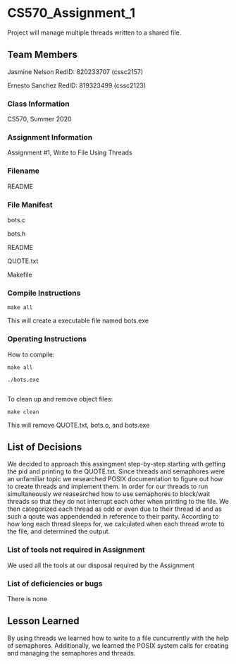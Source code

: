 # CS570_Assignment_1

Project will manage multiple threads written to a shared file.

## Team Members

Jasmine Nelson RedID: 820233707 (cssc2157)

Ernesto Sanchez RedID: 819323499 (cssc2123)

### Class Information

CS570, Summer 2020

### Assignment Information

Assignment #1, Write to File Using Threads

### Filename

README

### File Manifest

bots.c

bots.h

README

QUOTE.txt

Makefile

### Compile Instructions

```
make all
```

This will create a executable file named bots.exe


### Operating Instructions

How to compile:

```
make all

./bots.exe


```

To clean up and remove object files:

```
make clean

```

This will remove QUOTE.txt, bots.o, and bots.exe


## List of Decisions

We decided to approach this assingment step-by-step starting with getting the pid and printing to the QUOTE.txt. Since threads and semaphores were an unfamiliar topic
we researched POSIX documentation to figure out how to create threads and implement them. In order for our threads to run simultaneously we reasearched how to use semaphores to block/wait threads so that they
do not interrupt each other when printing to the file. We then categorized each thread as odd or even due to their thread id and as such a qoute was appendended in reference to their parity. According to how long
each thread sleeps for, we calculated when each thread wrote to the file, and determined the output.


### List of tools not required in Assignment

We used all the tools at our disposal required by the Assignment

### List of deficiencies or bugs

There is none

## Lesson Learned

By using threads we learned how to write to a file cuncurrently with the help of semaphores. Additionally, we learned the POSIX system calls for creating and managing the semaphores and threads.

